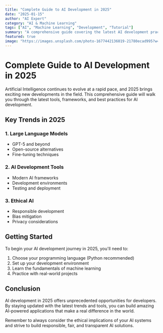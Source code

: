 ```yaml
---
title: "Complete Guide to AI Development in 2025"
date: "2025-01-15"
author: "AI Expert"
category: "AI & Machine Learning"
tags: ["AI", "Machine Learning", "Development", "Tutorial"]
summary: "A comprehensive guide covering the latest AI development practices, tools, and frameworks for 2025."
featured: true
image: "https://images.unsplash.com/photo-1677442136019-21780ecad995?w=800&h=400&fit=crop"
---
```


# Complete Guide to AI Development in 2025

Artificial Intelligence continues to evolve at a rapid pace, and 2025 brings exciting new developments in the field. This comprehensive guide will walk you through the latest tools, frameworks, and best practices for AI development.

## Key Trends in 2025

### 1. Large Language Models
- GPT-5 and beyond
- Open-source alternatives
- Fine-tuning techniques

### 2. AI Development Tools
- Modern AI frameworks
- Development environments
- Testing and deployment

### 3. Ethical AI
- Responsible development
- Bias mitigation
- Privacy considerations

## Getting Started

To begin your AI development journey in 2025, you'll need to:

1. Choose your programming language (Python recommended)
2. Set up your development environment
3. Learn the fundamentals of machine learning
4. Practice with real-world projects

## Conclusion

AI development in 2025 offers unprecedented opportunities for developers. By staying updated with the latest trends and tools, you can build amazing AI-powered applications that make a real difference in the world.

Remember to always consider the ethical implications of your AI systems and strive to build responsible, fair, and transparent AI solutions.

